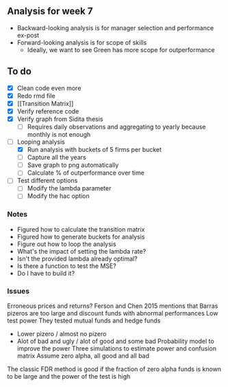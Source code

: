 ## Analysis for week 7
* Backward-looking analysis is for manager selection and performance ex-post
* Forward-looking analysis is for scope of skills
	* Ideally, we want to see Green has more scope for outperformance

## To do
- [x] Clean code even more
- [x] Redo rmd file
- [x] [[Transition Matrix]]
- [x] Verify reference code
- [x] Verify graph from Sidita thesis
	- [ ] Requires daily observations and aggregating to yearly because monthly is not enough
- [ ] Looping analysis
	- [x] Run analysis with buckets of 5 firms per bucket
	- [ ] Capture all the years
	- [ ] Save graph to png automatically
	- [ ] Calculate % of outperformance over time
- [ ] Test different options 
	- [ ] Modify the lambda parameter
	- [ ] Modify the hac option
	
### Notes
* Figured how to calculate the transition matrix
* Figured how to generate buckets for analysis
* Figure out how to loop the analysis
* What's the impact of setting the lambda rate?
*  Isn't the provided lambda already optimal?
*  Is there a function to test the MSE?
*  Do I have to build it?

### Issues
Erroneous prices and returns?
Ferson and Chen 2015 mentions that Barras pizeros are too large and discount funds with abnormal performances
Low test power
They tested mutual funds and hedge funds
* Lower pizero / almost no pizero
* Alot of bad and ugly / alot of good and some bad
Probability model to improve the power
Three simulations to estimate power and confusion matrix
Assume zero alpha, all good and all bad

The classic FDR method is good if the fraction of zero alpha funds is known to be large and the power of the test is high


